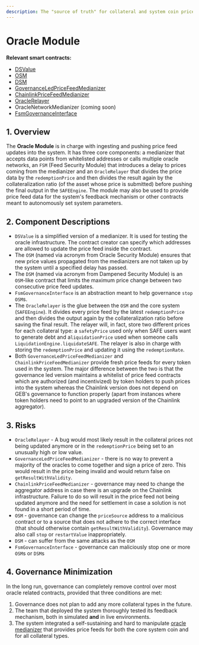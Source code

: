 ```yaml
---
description: The "source of truth" for collateral and system coin prices
---
```


# Oracle Module

**Relevant smart contracts:**

* [DSValue](https://github.com/reflexer-labs/ds-value/blob/master/src/value.sol)
* [OSM](https://github.com/reflexer-labs/geb-fsm/blob/master/src/OSM.sol)
* [DSM](https://github.com/reflexer-labs/geb-fsm/blob/master/src/DSM.sol)
* [GovernanceLedPriceFeedMedianizer](https://github.com/reflexer-labs/geb-governance-led-median/blob/master/src/GovernanceLedPriceFeedMedianizer.sol)
* [ChainlinkPriceFeedMedianizer](https://github.com/reflexer-labs/geb-chainlink-median/blob/master/src/ChainlinkPriceFeedMedianizer.sol)
* [OracleRelayer](https://github.com/reflexer-labs/geb/blob/master/src/OracleRelayer.sol)
* OracleNetworkMedianizer \(coming soon\)
* [FsmGovernanceInterface](https://github.com/reflexer-labs/geb-fsm-governance-interface/blob/master/src/FsmGovernanceInterface.sol)

## 1. Overview <a id="1-introduction-summary"></a>

The **Oracle Module** is in charge with ingesting and pushing price feed updates into the system. It has three core components: a medianizer that accepts data points from whitelisted addresses or calls multiple oracle networks, an `FSM` \(Feed Security Module\) that introduces a delay to prices coming from the medianizer and an `OracleRelayer` that divides the price data by the `redemptionPrice` and then divides the result again by the collateralization ratio \(of the asset whose price is submitted\) before pushing the final output in the `SAFEEngine`. The module may also be used to provide price feed data for the system's feedback mechanism or other contracts meant to autonomously set system parameters.

## 2. Component Descriptions

* `DSValue` is a simplified version of a medianizer. It is used for testing the oracle infrastructure. The contract creator can specify which addresses are allowed to update the price feed inside the contract.
* The `OSM` \(named via acronym from Oracle Security Module\) ensures that new price values propagated from the medianizers are not taken up by the system until a specified delay has passed.
* The `DSM` \(named via acronym from Dampened Security Module\) is an `OSM`-like contract that limits the maximum price change between two consecutive price feed updates.
* `FsmGovernanceInterface` is an abstraction meant to help governance `stop` `OSM`s.
* The `OracleRelayer` is the glue between the `OSM` and the core system \(`SAFEEngine`\). It divides every price feed by the latest `redemptionPrice` and then divides the output again by the collateralization ratio before saving the final result. The relayer will, in fact, store two different prices for each collateral type: a `safetyPrice` used only when SAFE users want to generate debt and a`liquidationPrice` used when someone calls `LiquidationEngine.liquidateSAFE`. The relayer is also in charge with storing the `redemptionPrice` and updating it using the `redemptionRate`.
* Both `GovernanceLedPriceFeedMedianizer` and `ChainlinkPriceFeedMedianizer` provide fresh price feeds for every token used in the system. The major difference between the two is that the governance led version maintains a whitelist of price feed contracts which are authorized \(and incentivized\) by token holders to push prices into the system whereas the Chainlink version does not depend on GEB's governance to function properly \(apart from instances where token holders need to point to an upgraded version of the Chainlink aggregator\).

## 3. Risks <a id="5-failure-modes-bounds-on-operating-conditions-and-external-risk-factors"></a>

* `OracleRelayer` - A bug would most likely result in the collateral prices not being updated anymore or in the `redemptionPrice` being set to an unusually high or low value.
* `GovernanceLedPriceFeedMedianizer` - there is no way to prevent a majority of the oracles to come together and sign a price of zero. This would result in the price being invalid and would return false on `getResultWithValidity`.
* `ChainlinkPriceFeedMedianizer` - governance may need to change the aggregator address in case there is an upgrade on the Chainlink infrastructure. Failure to do so will result in the price feed not being updated anymore and the need for settlement in case a solution is not found in a short period of time.
* `OSM` - governance can change the `priceSource` address to a malicious contract or to a source that does not adhere to the correct interface \(that should otherwise contain `getResultWithValidity`\). Governance may also call `stop` or `restartValue` inappropriately.
* `DSM` - can suffer from the same attacks as the `OSM`
* `FsmGovernanceInterface` - governance can maliciously stop one or more `OSM`s or `DSM`s

## 4. Governance Minimization

In the long run, governance can completely remove control over most oracle related contracts, provided that three conditions are met:

1. Governance does not plan to add any more collateral types in the future.
2. The team that deployed the system thoroughly tested its feedback mechanism, both in simulated **and** in live environments.
3. The system integrated a self-sustaining and hard to manipulate [oracle medianizer](https://docs.reflexer.finance/system-contracts/oracle-module/medianizer/oracle-network-medianizer) that provides price feeds for both the core system coin and for all collateral types.

